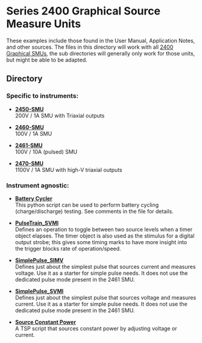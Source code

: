 # Series 2400 Graphical Source Measure Units

These examples include those found in the User Manual, Application Notes, and other sources. The files in this directory will work with all [2400 Graphical SMUs](https://www.tek.com/en/products/keithley/source-measure-units/2400-graphical-series-sourcemeter), the sub directories will generally only work for those units, but might be able to be adapted. 

## Directory

### Specific to instruments:
[comment]: **[2450-SMU](./directory)**  

* **[2450-SMU](./2450-SMU/)**  
200V / 1A SMU with Triaxial outputs

* **[2460-SMU](./2460-SMU/)**  
100V / 1A SMU

* **[2461-SMU](./2461-SMU/)**  
100V / 10A (pulsed) SMU

* **[2470-SMU](./2470-SMU/)**  
1100V / 1A SMU with high-V triaxial outputs

### Instrument agnostic:

* **[Battery Cycler](./smu_battery_cycle_solution.py)**  
This python script can be used to perform battery cycling (charge/discharge) testing. See comments in the file for details. 

* **[PulseTrain_SVMI](./PulseTrain_SVMI.tsp)**  
Defines an operation to toggle between two source levels when a timer object elapses. The timer object is also used as the stimulus for a digital output strobe; this gives some timing marks to have more insight into the trigger blocks rate of operation/speed.

* **[SimplePulse_SIMV](./SimplePulse_SIMV.tsp)**  
Defines just about the simplest pulse that sources current and measures voltage. Use it as a starter for simple pulse needs. It does not use the dedicated pulse mode present in the 2461 SMU.

* **[SimplePulse_SVMI](./SimplePulse_SVMI.tsp)**  
Defines just about the simplest pulse that sources voltage and measures current. Use it as a starter for simple pulse needs. It does not use the dedicated pulse mode present in the 2461 SMU.

* **[Source Constant Power](./SourceConstantPower24xx.tsp)**  
A TSP script that sources constant power by adjusting voltage or current.
